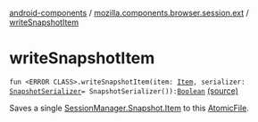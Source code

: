 [android-components](../index.md) / [mozilla.components.browser.session.ext](index.md) / [writeSnapshotItem](./write-snapshot-item.md)

# writeSnapshotItem

`fun <ERROR CLASS>.writeSnapshotItem(item: `[`Item`](../mozilla.components.browser.session/-session-manager/-snapshot/-item/index.md)`, serializer: `[`SnapshotSerializer`](../mozilla.components.browser.session.storage/-snapshot-serializer/index.md)` = SnapshotSerializer()): `[`Boolean`](https://kotlinlang.org/api/latest/jvm/stdlib/kotlin/-boolean/index.html) [(source)](https://github.com/mozilla-mobile/android-components/blob/master/components/browser/session/src/main/java/mozilla/components/browser/session/ext/AtomicFile.kt#L63)

Saves a single [SessionManager.Snapshot.Item](../mozilla.components.browser.session/-session-manager/-snapshot/-item/index.md) to this [AtomicFile](#).

